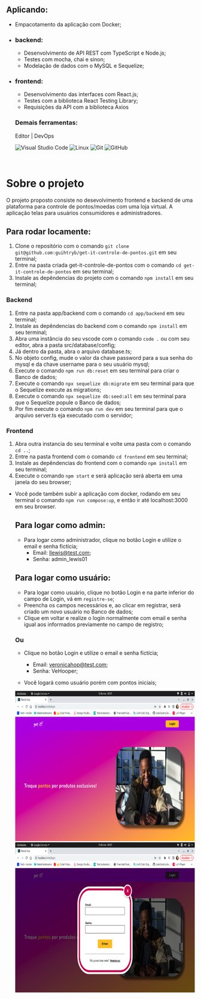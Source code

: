   <div>

  ## Aplicando:

  - Empacotamento da aplicação com Docker;

  - ### backend:
    - Desenvolvimento de API REST com TypeScript e Node.js;
    - Testes com mocha, chai e sinon;
    - Modelação de dados com o MySQL e Sequelize;
  
  - ### frontend:
    - Desenvolvimento das interfaces com React.js;
    - Testes com a biblioteca React Testing Library;
    - Requisições da API com a biblioteca Axios

    ### Demais ferramentas:

    Editor | DevOps
    
    ![Visual Studio Code](https://img.shields.io/badge/-VSCode-444444?style=flat&logo=visual-studio-code&logoColor=007ACC)
    ![Linux](https://img.shields.io/badge/-Linux-222222?style=flat&logo=linux&logoColor=FCC624)
    ![Git](https://img.shields.io/badge/-Git-222222?style=flat&logo=git&logoColor=F05032)
    ![GitHub](https://img.shields.io/badge/-GitHub-222222?style=flat&logo=github&logoColor=181717)
  </div>
  <br />
  <div>

  # Sobre o projeto

  O projeto proposto consiste no desevolvimento frontend e backend de uma plataforma para controle de pontos/moedas com uma loja virtual. A aplicação telas para usuários consumidores e administradores.
  </div>    
</div>

  ## Para rodar locamente:

  1. Clone o repositório com o comando `git clone git@github.com:guihtryb/get-it-controle-de-pontos.git` em seu terminal;
  2. Entre na pasta criada get-it-controle-de-pontos com o comando `cd get-it-controle-de-pontos` em seu terminal;
  3. Instale as depêndencias do projeto com o comando `npm install` em seu terminal;

  ### Backend
  
  1. Entre na pasta app/backend com o comando `cd app/backend` em seu terminal;
  2. Instale as depêndencias do backend com o comando `npm install` em seu terminal;
  3. Abra uma instância do seu vscode com o comando `code .` ou com seu editor, abra a pasta src/database/config;
  4. Já dentro da pasta, abra o arquivo database.ts;
  5. No objeto config, mude o valor da chave password para a sua senha do mysql e da chave username para o seu usuário mysql;
  6. Execute o comando `npm run db:reset` em seu terminal para criar o Banco de dados;
  7. Execute o comando `npx sequelize db:migrate` em seu terminal para que o Sequelize execute as migrations;
  8. Execute o comando `npx sequelize db:seed:all` em seu terminal para que o Sequelize popule o Banco de dados;
  9. Por fim execute o comando `npm run dev` em seu terminal para que o arquivo server.ts eja executado com o servidor;

  ### Frontend

  1. Abra outra instancia do seu terminal e volte uma pasta com o comando `cd ..`;
  3. Entre na pasta frontend com o comando `cd frontend` em seu terminal;
  4. Instale as depêndencias do frontend com o comando `npm install` em seu terminal;
  5. Execute o comando `npm start` e será aplicação será aberta em uma janela do seu browser;

- Você pode também subir a aplicação com docker, rodando em seu terminal o comando `npm run compose:up`, e então ir até localhost:3000 em seu browser.


  ## Para logar como admin:
  
  - Para logar como administrador, clique no botão Login e utilize o email e senha fictícia;
    - Email: llewis@test.com;
    - Senha: admin_lewis01

  <div align="center">
  </div>

  ## Para logar como usuário:
  
  - Para logar como usuário, clique no botão Login e na parte inferior do campo de Login, vá em `registre-se`;
  - Preencha os campos necessários e, ao clicar em registrar, será criado um novo usuário no Banco de dados;
  - Clique em voltar e realize o login normalmente com email e senha igual aos informados previamente no campo de registro;

  ### Ou

  - Clique no botão Login e utilize o email e senha fictícia;
    - Email: veronicahop@test.com;
    - Senha: VeHooper;

   - Você logará como usuário porém com pontos iniciais;

  <div align="center">
    <img src="./assets/login-btn.png" alt="LoginScreen-login-btn" height="400px"/>
    <img src="./assets/login-or-register.png" alt="LoginScreen-login-or-register" height="400px"/>
  </div>

